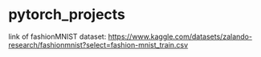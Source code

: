 # pytorch_projects
link of fashionMNIST dataset: https://www.kaggle.com/datasets/zalando-research/fashionmnist?select=fashion-mnist_train.csv
